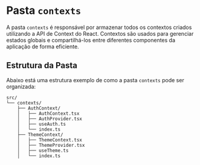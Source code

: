 # Pasta `contexts`

A pasta `contexts` é responsável por armazenar todos os contextos criados utilizando a API de Context do React. Contextos são usados para gerenciar estados globais e compartilhá-los entre diferentes componentes da aplicação de forma eficiente.

## Estrutura da Pasta

Abaixo está uma estrutura exemplo de como a pasta `contexts` pode ser organizada:

```plaintext
src/
└── contexts/
    ├── AuthContext/
    │   ├── AuthContext.tsx
    │   ├── AuthProvider.tsx
    │   ├── useAuth.ts
    │   └── index.ts
    ├── ThemeContext/
    │   ├── ThemeContext.tsx
    │   ├── ThemeProvider.tsx
    │   ├── useTheme.ts
    │   └── index.ts

```
